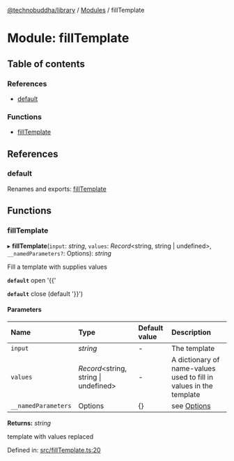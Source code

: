 [@technobuddha/library](../..) / [Modules](../Modules.md) / fillTemplate

# Module: fillTemplate

## Table of contents

### References

- [default](filltemplate.md#default)

### Functions

- [fillTemplate](filltemplate.md#filltemplate)

## References

### default

Renames and exports: [fillTemplate](filltemplate.md#filltemplate)

## Functions

### fillTemplate

▸ **fillTemplate**(`input`: *string*, `values`: *Record*<string, string \| undefined\>, `__namedParameters?`: Options): *string*

Fill a template with supplies values

**`default`** open '{{'

**`default`** close (default '}}')

#### Parameters

| Name | Type | Default value | Description |
| :------ | :------ | :------ | :------ |
| `input` | *string* | - | The template |
| `values` | *Record*<string, string \| undefined\> | - | A dictionary of name-values used to fill in values in the template |
| `__namedParameters` | Options | {} | see [Options](almostequals.md#options) |

**Returns:** *string*

template with values replaced

Defined in: [src/fillTemplate.ts:20](../src/fillTemplate.ts#L20)

